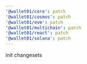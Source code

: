 ```yaml
---
'@wallet01/core': patch
'@wallet01/cosmos': patch
'@wallet01/evm': patch
'@wallet01/multichain': patch
'@wallet01/react': patch
'@wallet01/solana': patch
---
```


init changesets
